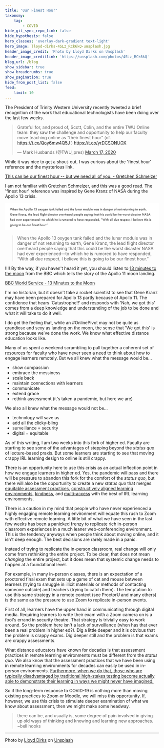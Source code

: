 ```yaml
---
title: 'Our Finest Hour'
taxonomy:
    tag:
        - COVID
hide_git_sync_repo_link: false
hide_hypothesis: false
hero_classes: 'overlay-dark-gradient text-light'
hero_image: lloyd-dirks-4SLz_RCk6kQ-unsplash.jpg
header_image_credit: 'Photo by Lloyd Dirks on Unsplash'
header_image_creditlink: 'https://unsplash.com/photos/4SLz_RCk6kQ'
blog_url: /blog
show_sidebar: true
show_breadcrumbs: true
show_pagination: true
hide_from_post_list: false
feed:
    limit: 10
---
```


The President of Trinity Western University recently tweeted a brief recognition of the work that educational technologists have been doing over the last few weeks.

<blockquote class="twitter-tweet"><p lang="en" dir="ltr">Grateful for, and proud of, Scott, Colin, and the entire TWU Online team: they saw the challenge and opportunity to help our faculty move teaching online as “their finest hour” (cf. <a href="https://t.co/Qoy6mw4Q5J">https://t.co/Qoy6mw4Q5J</a> ) <a href="https://t.co/yrDCSONUOX">https://t.co/yrDCSONUOX</a></p>&mdash; Mark Husbands (@TWU_pres) <a href="https://twitter.com/TWU_pres/status/1239945046046027776?ref_src=twsrc%5Etfw">March 17, 2020</a></blockquote>

While it was nice to get a shout-out, I was curious about the 'finest hour' reference and the mysterious link.

<a class="embedly-card" data-card-controls="0" href="http://gretchenschmelzer.com/blog-1/2020/3/10/can-we-make-this-our-finest-hour">This can be our finest hour -- but we need all of you. - Gretchen Schmelzer</a>
<script async src="//cdn.embedly.com/widgets/platform.js" charset="UTF-8"></script>


I am not familiar with Gretchen Schmelzer, and this was a good read. The 'finest hour' reference was inspired by Gene Kranz of NASA during the Apollo 13 crisis.

![alt-text](zfinest-1.png "Screenshot of a quote from Gene Kranz")

> When the Apollo 13 oxygen tank failed and the lunar module was in danger of not returning to earth, Gene Kranz, the lead flight director overheard people saying that this could be the worst disaster NASA had ever experienced—to which he is rumored to have responded, “With all due respect, I believe this is going to be our finest hour.”



!!!! By the way, if you haven't heard it yet, you should listen to [13 minutes to the moon](https://www.bbc.co.uk/programmes/w13xttx2) from the BBC which tells the story of the Apollo 11 moon landing.

<a class="embedly-card" data-card-controls="0" href="https://www.bbc.co.uk/programmes/w13xttx2">BBC World Service - 13 Minutes to the Moon</a>
<script async src="//cdn.embedly.com/widgets/platform.js" charset="UTF-8"></script>


I'm no historian, but it doesn't take a rocket scientist to see that Gene Kranz may have been prepared for Apollo 13 partly because of Apollo 11. The confidence that hears 'Catastrophe!!' and responds with 'Nah, we got this' comes from a deep knowledge and understanding of the job to be done and what it will take to do it well.

I do get the feeling that, while an #OnlinePivot may not be quite as grandiose and sexy as landing on the moon, the sense that 'We got this' is strong because we've done the work. We know what effective distance education looks like.

Many of us spent a weekend scrambling to pull together a coherent set of resources for faculty who have never seen a need to think about how to engage learners remotely. But we all knew what the message would be...

- show compassion
- embrace the messiness
- scale back
- maintain connections with learners
- communicate
- extend grace
- rethink assessment (it's taken a pandemic, but here we are)

We also all knew what the message would not be...

- technology will save us
- add all the clicky-bling
- surveillance = security
- digital = equitable

As of this writing, I am two weeks into this fork of higher ed. Faculty are starting to see some of the advantages of stepping beyond the *status quo* of lecture-based praxis. But some learners are starting to see that moving crappy IRL learning design to online is still crappy.

There is an opportunity here to use this crisis as an actual inflection point in how we engage learners in higher ed. Yes, the pandemic will pass and there will be pressure to abandon this fork for the comfort of the *status quo*, but there will also be the opportunity to create a new *status quo* that merges [equitable assessment practices](https://vimeo.com/398392036), [constructively aligned learning environments](https://create.twu.ca/coursedesign/about/learning-outcomes/), [kindness](https://hybridpedagogy.org/pedagogy-of-kindness/), and [multi-access](https://www.learntechlib.org/primary/p/31583/) with the best of IRL learning environments.

There is a caution in my mind that people who have never experienced a highly engaging remote learning environment will equate this rush to Zoom with effective remote learning. A little bit of what we have seen in the last few weeks has been a panicked frenzy to replicate rich in-person classroom experiences in a much leaner web-conferencing environment. This is the tendency anyways when people think about moving online, and it isn't deep enough. The best decisions are rarely made in a panic.

Instead of trying to replicate the in-person classroom, real change will only come from rethinking the entire project. To be clear, that does not mean *changing* the entire project, but it does mean that systemic change needs to happen at a foundational level.

For example, in many in-person classes, there is an expectation of a proctored final exam that sets up a game of cat and mouse between learners (trying to smuggle in illicit materials or methods of contacting someone outside) and teachers (trying to catch them). The temptation to use this same strategy in a remote context (see ProctorU and many others) is the same as the pressure to use Zoom to replicate in-person events.

First of all, learners have the upper hand in communicating through digital media. Requiring learners to write their exam with a Zoom camera on is a fool's errand in security theatre. That strategy is trivially easy to work around. So the problem here isn't a lack of surveillance (when has that ever been a real problem in higher ed?). Dig a little deeper and it is obvious that the problem is crappy exams. Dig deeper still and the problem is that exams are crappy assessments.

What distance educators have known for decades is that assessment practices in remote learning environments must be different from the *status quo*. We also know that the assessment practices that we have been using in remote learning environments for decades can easily be used in in-person environments. [Furthermore, when we do that, those who are typically disadvantaged by traditional high-stakes testing become actually able to demonstrate their learning in ways we might never have imagined.](https://create.twu.ca/help/online-learning-on-ramp/finishing-well/rethinking-assessment)

So if the long-term response to COVID-19 is nothing more than moving existing practices to Zoom or Moodle, we will miss this opportunity. If, however, we use this crisis to stimulate deeper examination of what we know about assessment, then we might make some headway.

> there can be, and usually is, some degree of pain involved in giving up old ways of thinking and knowing and learning new approaches. ~bell hooks


---

Photo by [Lloyd Dirks](https://unsplash.com/@lloyddirks?utm_source=unsplash&utm_medium=referral&utm_content=creditCopyText) on [Unsplash](https://unsplash.com/collections/352507/pivot?utm_source=unsplash&utm_medium=referral&utm_content=creditCopyText)
